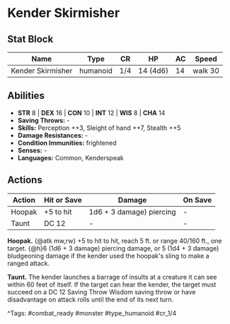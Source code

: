 # Kender Skirmisher

## Stat Block

| Name | Type | CR | HP | AC | Speed |
|------|------|----|----|----|-------|
| Kender Skirmisher | humanoid | 1/4 | 14 (4d6) | 14 | walk 30 |

## Abilities

- **STR** 8 | **DEX** 16 | **CON** 10 | **INT** 12 | **WIS** 8 | **CHA** 14
- **Saving Throws:** -  
- **Skills:** Perception ++3, Sleight of hand ++7, Stealth ++5  
- **Damage Resistances:** -  
- **Condition Immunities:** frightened  
- **Senses:** -  
- **Languages:** Common, Kenderspeak


## Actions

| Action | Hit or Save | Damage | On Save |
|--------|--------------|--------|----------|
| Hoopak | +5 to hit | 1d6 + 3 damage) piercing | - |
| Taunt | DC 12 | - | - |

**Hoopak.** {@atk mw,rw} +5 to hit to hit, reach 5 ft. or range 40/160 ft., one target. {@h}6 (1d6 + 3 damage) piercing damage, or 5 (1d4 + 3 damage) bludgeoning damage if the kender used the hoopak's sling to make a ranged attack.

**Taunt.** The kender launches a barrage of insults at a creature it can see within 60 feet of itself. If the target can hear the kender, the target must succeed on a DC 12 Saving Throw Wisdom saving throw or have disadvantage on attack rolls until the end of its next turn.


^Tags: #combat_ready #monster #type_humanoid #cr_1/4